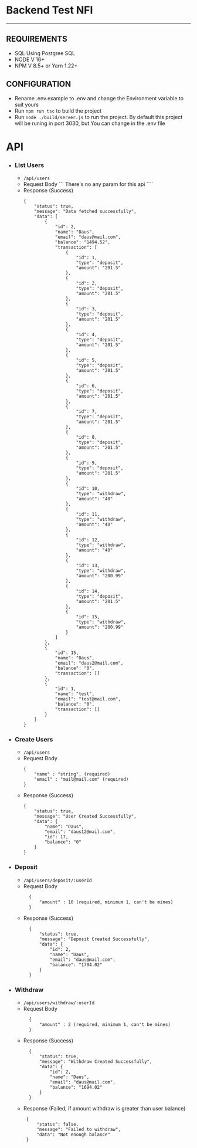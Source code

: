 # Backend Test NFI
------------------------------------------------------------------------------------------------------------------------------------------------------------------------------------

## REQUIREMENTS
- SQL Using Postgree SQL
- NODE V 16+
- NPM V 8.5+ or Yarn 1.22+

## CONFIGURATION
- Rename .env.example to .env and change the Environment variable to suit yours
- Run `npm run tsc` to build the project
- Run `node ./build/server.js` to run the project. By default this project will be runing in port 3030, but You can change in the .env file

# API
- ### List Users
  - `/api/users`
  - Request Body
    ``` There's no any param for this api ````
  - Response (Success)
    ``` 
    {
        "status": true,
        "message": "Data fetched successfully",
        "data": [
            {
                "id": 2,
                "name": "Daus",
                "email": "daus@mail.com",
                "balance": "1494.52",
                "transaction": [
                    {
                        "id": 1,
                        "type": "deposit",
                        "amount": "201.5"
                    },
                    {
                        "id": 2,
                        "type": "deposit",
                        "amount": "201.5"
                    },
                    {
                        "id": 3,
                        "type": "deposit",
                        "amount": "201.5"
                    },
                    {
                        "id": 4,
                        "type": "deposit",
                        "amount": "201.5"
                    },
                    {
                        "id": 5,
                        "type": "deposit",
                        "amount": "201.5"
                    },
                    {
                        "id": 6,
                        "type": "deposit",
                        "amount": "201.5"
                    },
                    {
                        "id": 7,
                        "type": "deposit",
                        "amount": "201.5"
                    },
                    {
                        "id": 8,
                        "type": "deposit",
                        "amount": "201.5"
                    },
                    {
                        "id": 9,
                        "type": "deposit",
                        "amount": "201.5"
                    },
                    {
                        "id": 10,
                        "type": "withdraw",
                        "amount": "40"
                    },
                    {
                        "id": 11,
                        "type": "withdraw",
                        "amount": "40"
                    },
                    {
                        "id": 12,
                        "type": "withdraw",
                        "amount": "40"
                    },
                    {
                        "id": 13,
                        "type": "withdraw",
                        "amount": "200.99"
                    },
                    {
                        "id": 14,
                        "type": "deposit",
                        "amount": "201.5"
                    },
                    {
                        "id": 15,
                        "type": "withdraw",
                        "amount": "200.99"
                    }
                ]
            },
            {
                "id": 15,
                "name": "Daus",
                "email": "daus2@mail.com",
                "balance": "0",
                "transaction": []
            },
            {
                "id": 1,
                "name": "test",
                "email": "test@mail.com",
                "balance": "0",
                "transaction": []
            }
        ]
    }
    ```
- ### Create Users
  - `/api/users`
  - Request Body 
    ``` 
    {
        "name" : "string", (required)
        "email" : "mail@mail.com" (required)
    }
    ````
  - Response (Success)
    ``` 
    {
        "status": true,
        "message": "User Created Successfully",
        "data": {
            "name": "Daus",
            "email": "daus12@mail.com",
            "id": 17,
            "balance": "0"
        }
    }
    ```
- ### Deposit
  - `/api/users/deposit/:userId`
  - Request Body
    ``` 
      {
          "amount" : 10 (required, minimum 1, can't be mines)
      }
    ```
  - Response (Success)
    ``` 
      {
          "status": true,
          "message": "Deposit Created Successfully",
          "data": {
              "id": 2,
              "name": "Daus",
              "email": "daus@mail.com",
              "balance": "1704.02"
          }
      }
    ```
- ### Withdraw
  - `/api/users/withdraw/:userId`
  - Request Body
    ``` 
      {
          "amount" : 2 (required, minimum 1, can't be mines)
      }
    ````
  - Response (Success)
    ``` 
      {
          "status": true,
          "message": "Withdraw Created Successfully",
          "data": {
              "id": 2,
              "name": "Daus",
              "email": "daus@mail.com",
              "balance": "1694.02"
          }
      }
    ```
   - Response (Failed, if amount withdraw is greater than user balance)
     ``` 
      {
          "status": false,
          "message": "Failed to withdraw",
          "data": "Not enough balance"
      }
     ```
